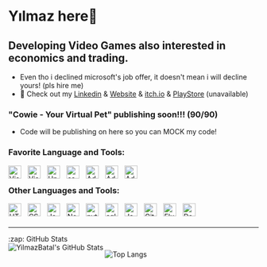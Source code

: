 # Yılmaz here👋

## Developing Video Games also interested in economics and trading.
- Even tho i declined microsoft's job offer, it doesn't mean i will decline yours! (pls hire me) 
- 🔭 Check out my [Linkedin] & [Website] & [itch.io] & [PlayStore] (unavailable)

### "Cowie - Your Virtual Pet" publishing soon!!! (90/90) 
- Code will be publishing on here so you can MOCK my code!


### Favorite Language and Tools:

<img align="left" alt="Visual Studio" width="26px" src="https://upload.wikimedia.org/wikipedia/commons/thumb/2/2c/Visual_Studio_Icon_2022.svg/1200px-Visual_Studio_Icon_2022.svg.png" style="padding-right:10px;" />
<img align="left" alt="Visual Studio Code" width="26px" src="https://cdn.jsdelivr.net/gh/devicons/devicon/icons/vscode/vscode-original.svg" style="padding-right:10px;" />
<img align="left" alt="UnityEngine" width="26px" src="https://companieslogo.com/img/orig/U-ea48bc1d.png?t=1634728034" style="padding-right:10px;" />
<img align="left" alt="cs" width="26px" src="https://static.cdnlogo.com/logos/c/68/c-sharp-800x800.png" style="padding-right:10px;" />
<img align="left" alt="Adobe AI" width="26px" src="https://upload.wikimedia.org/wikipedia/commons/thumb/f/fb/Adobe_Illustrator_CC_icon.svg/2101px-Adobe_Illustrator_CC_icon.svg.png" style="padding-right:10px;" />
<img align="left" alt="Adobe PS" width="26px" src="https://upload.wikimedia.org/wikipedia/commons/thumb/a/af/Adobe_Photoshop_CC_icon.svg/2101px-Adobe_Photoshop_CC_icon.svg.png" style="padding-right:10px;" />
<img align="left" alt="Adobe PR" width="26px" src="https://upload.wikimedia.org/wikipedia/commons/thumb/4/40/Adobe_Premiere_Pro_CC_icon.svg/1024px-Adobe_Premiere_Pro_CC_icon.svg.png" style="padding-right:10px;" />

<br />

### Other Languages and Tools:

<img align="left" alt="HTML5" width="26px" src="https://cdn.jsdelivr.net/gh/devicons/devicon/icons/html5/html5-original.svg" style="padding-right:10px;" />
<img align="left" alt="CSS3" width="26px" src="https://cdn.jsdelivr.net/gh/devicons/devicon/icons/css3/css3-original.svg" style="padding-right:10px;" />
<img align="left" alt="JavaScript" width="26px" src="https://cdn.jsdelivr.net/gh/devicons/devicon/icons/javascript/javascript-original.svg" style="padding-right:10px;" />
<img align="left" alt="NodeJS" width="26px" src="https://static-00.iconduck.com/assets.00/node-js-icon-454x512-nztofx17.png" style="padding-right:10px;" />
<img align="left" alt="python" width="26px" src="https://upload.wikimedia.org/wikipedia/commons/thumb/c/c3/Python-logo-notext.svg/1869px-Python-logo-notext.svg.png" style="padding-right:10px;" />
<img align="left" alt="sql" width="26px" src="https://cdn-icons-png.flaticon.com/128/2772/2772128.png" style="padding-right:10px;" />
<img align="left" alt="Java" width="26px" src="https://cdn.iconscout.com/icon/free/png-256/free-java-59-1174952.png?f=webp" style="padding-right:10px;" />
<img align="left" alt="GitHub" width="26px" src="https://user-images.githubusercontent.com/3369400/139447912-e0f43f33-6d9f-45f8-be46-2df5bbc91289.png" style="padding-right:10px;" />
<img align="left" alt="Flutter" width="26px" src="https://seeklogo.com/images/F/flutter-logo-5086DD11C5-seeklogo.com.png" style="padding-right:10px;" />
<img align="left" alt="Dart" width="26px" src="https://uxwing.com/wp-content/themes/uxwing/download/brands-and-social-media/dart-programming-language-icon.png" style="padding-right:10px;" />

<br />
<br />

---

  <summary>:zap: GitHub Stats</summary>
  <img align="left" alt="YilmazBatal's GitHub Stats" src="https://github-readme-stats.vercel.app/api?username=YilmazBatal&show_icons=true&hide_border=false&title_color=ff652f&icon_color=FFE400&bg_color=09131B&text_color=ffffff&border_color=0c1a25" />
  
  ![Top Langs](https://github-readme-stats.vercel.app/api/top-langs/?username=yilmazbatal&layout=compact)

[Website]: http://yilmazbatal.epizy.com/
[Resume]: https://drive.google.com/drive/folders/1Z9AOdI1k0TWtTPa0BEFpXsISAbc40mBp?usp=sharing
[PlayStore]: https://play.google.com/store/apps/dev?id=6798115249539883901 
[itch.io]: https://ilmas.itch.io/
[Linkedin]:https://www.linkedin.com/in/yilmazbatal/
